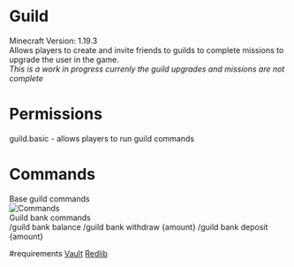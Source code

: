 # Guild
Minecraft Version: 1.19.3\
Allows players to create and invite friends to guilds to complete missions to upgrade the user in the game.\
*This is a work in progress currenly the guild upgrades and missions are not complete*

# Permissions
guild.basic - allows players to run guild commands

# Commands
Base guild commands\
![Commands](https://user-images.githubusercontent.com/58788631/214173921-a29adf78-cdf1-425c-829d-d2f7d1283094.png)\
Guild bank commands\
/guild bank balance
/guild bank withdraw {amount}
/guild bank deposit {amount}

#requirements
[Vault](https://www.spigotmc.org/resources/vault.34315/)
[Redlib](https://www.spigotmc.org/resources/redlib.78713/)
